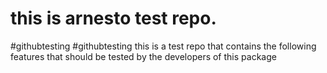 # this is arnesto test repo.
 #githubtesting
 #githubtesting
 this is a test repo    that     contains the following features that should be tested by the developers of this package
 